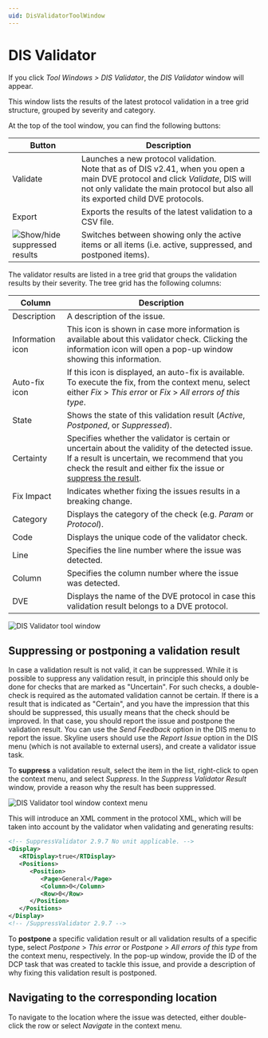 ```yaml
---
uid: DisValidatorToolWindow
---
```


# DIS Validator

If you click *Tool Windows > DIS Validator*, the *DIS Validator* window will appear.

This window lists the results of the latest protocol validation in a tree grid structure, grouped by severity and category.

At the top of the tool window, you can find the following buttons:

| Button | Description |
|--|--|
| Validate | Launches  a new protocol validation.<br>Note that as of DIS v2.41, when you open a main DVE protocol and click *Validate*, DIS will not only validate the main protocol but also all its exported child DVE protocols. |
| Export | Exports the results of the latest validation to a CSV file. |
| ![Show/hide suppressed results](~/develop/images/DisValidatorToolWindowToggleResultsIcon.png) | Switches between showing only the active items or all items (i.e. active, suppressed, and postponed items). |

The validator results are listed in a tree grid that groups the validation results by their severity. The tree grid has the following columns:

| Column | Description |
|--|--|
| Description | A description of the issue. |
| Information icon | This icon is shown in case more information is available about this validator check. Clicking the information icon will open a pop-up window showing this information. |
| Auto-fix icon | If this icon is displayed, an auto-fix is available. To execute the fix, from the context menu, select either *Fix* > *This error* or *Fix* > *All errors of this type*. |
| State | Shows the state of this validation result (*Active*, *Postponed*, or *Suppressed*). |
| Certainty | Specifies whether the validator is certain or uncertain about the validity of the detected issue. If a result is uncertain, we recommend that you check the result and either fix the issue or [suppress the result](#suppressing-or-postponing-a-validation-result). |
| Fix Impact | Indicates whether fixing the issues results in a breaking change. |
| Category | Displays the category of the check (e.g. *Param* or *Protocol*). |
| Code | Displays the unique code of the validator check. |
| Line | Specifies the line number where the issue was detected. |
| Column | Specifies the column number where the issue was detected. |
| DVE | Displays the name of the DVE protocol in case this validation result belongs to a DVE protocol. |

![DIS Validator tool window](~/develop/images/DisValidatorToolWindow.png)

## Suppressing or postponing a validation result

In case a validation result is not valid, it can be suppressed. While it is possible to suppress any validation result, in principle this should only be done for checks that are marked as "Uncertain". For such checks, a double-check is required as the automated validation cannot be certain. If there is a result that is indicated as "Certain", and you have the impression that this should be suppressed, this usually means that the check should be improved. In that case, you should report the issue and postpone the validation result. You can use the *Send Feedback* option in the DIS menu to report the issue. Skyline users should use the *Report Issue* option in the DIS menu (which is not available to external users), and create a validator issue task.

To **suppress** a validation result, select the item in the list, right-click to open the context menu, and select *Suppress*. In the *Suppress Validator Result* window, provide a reason why the result has been suppressed.

![DIS Validator tool window context menu](~/develop/images/DisValidatorToolWindowContextMenu.png)

This will introduce an XML comment in the protocol XML, which will be taken into account by the validator when validating and generating results:

```xml
<!-- SuppressValidator 2.9.7 No unit applicable. -->
<Display>
   <RTDisplay>true</RTDisplay>
   <Positions>
      <Position>
         <Page>General</Page>
         <Column>0</Column>
         <Row>0</Row>
      </Position>
   </Positions>
</Display>
<!-- /SuppressValidator 2.9.7 -->
```

To **postpone** a specific validation result or all validation results of a specific type, select *Postpone* > *This error* or *Postpone* > *All errors of this type* from the context menu, respectively. In the pop-up window, provide the ID of the DCP task that was created to tackle this issue, and provide a description of why fixing this validation result is postponed.

## Navigating to the corresponding location

To navigate to the location where the issue was detected, either double-click the row or select *Navigate* in the context menu.
